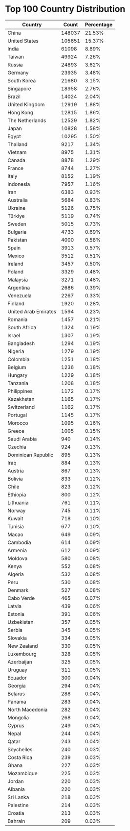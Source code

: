 # Top 100 Country Distribution
| Country | Count | Percentage |
|----|----|----|
| China | 148037 | 21.53% |
| United States | 105651 | 15.37% |
| India | 61098 | 8.89% |
| Taiwan | 49924 | 7.26% |
| Russia | 24893 | 3.62% |
| Germany | 23935 | 3.48% |
| South Korea | 21680 | 3.15% |
| Singapore | 18958 | 2.76% |
| Brazil | 14024 | 2.04% |
| United Kingdom | 12919 | 1.88% |
| Hong Kong | 12815 | 1.86% |
| The Netherlands | 12529 | 1.82% |
| Japan | 10828 | 1.58% |
| Egypt | 10295 | 1.50% |
| Thailand | 9217 | 1.34% |
| Vietnam | 8975 | 1.31% |
| Canada | 8878 | 1.29% |
| France | 8744 | 1.27% |
| Italy | 8152 | 1.19% |
| Indonesia | 7957 | 1.16% |
| Iran | 6383 | 0.93% |
| Australia | 5684 | 0.83% |
| Ukraine | 5126 | 0.75% |
| Türkiye | 5119 | 0.74% |
| Sweden | 5015 | 0.73% |
| Bulgaria | 4733 | 0.69% |
| Pakistan | 4000 | 0.58% |
| Spain | 3913 | 0.57% |
| Mexico | 3512 | 0.51% |
| Ireland | 3457 | 0.50% |
| Poland | 3329 | 0.48% |
| Malaysia | 3271 | 0.48% |
| Argentina | 2686 | 0.39% |
| Venezuela | 2267 | 0.33% |
| Finland | 1920 | 0.28% |
| United Arab Emirates | 1594 | 0.23% |
| Romania | 1457 | 0.21% |
| South Africa | 1324 | 0.19% |
| Israel | 1307 | 0.19% |
| Bangladesh | 1294 | 0.19% |
| Nigeria | 1279 | 0.19% |
| Colombia | 1251 | 0.18% |
| Belgium | 1236 | 0.18% |
| Hungary | 1229 | 0.18% |
| Tanzania | 1208 | 0.18% |
| Philippines | 1172 | 0.17% |
| Kazakhstan | 1165 | 0.17% |
| Switzerland | 1162 | 0.17% |
| Portugal | 1145 | 0.17% |
| Morocco | 1095 | 0.16% |
| Greece | 1005 | 0.15% |
| Saudi Arabia | 940 | 0.14% |
| Czechia | 924 | 0.13% |
| Dominican Republic | 895 | 0.13% |
| Iraq | 884 | 0.13% |
| Austria | 867 | 0.13% |
| Bolivia | 833 | 0.12% |
| Chile | 823 | 0.12% |
| Ethiopia | 800 | 0.12% |
| Lithuania | 761 | 0.11% |
| Norway | 745 | 0.11% |
| Kuwait | 718 | 0.10% |
| Tunisia | 677 | 0.10% |
| Macao | 649 | 0.09% |
| Cambodia | 614 | 0.09% |
| Armenia | 612 | 0.09% |
| Moldova | 580 | 0.08% |
| Kenya | 552 | 0.08% |
| Algeria | 532 | 0.08% |
| Peru | 530 | 0.08% |
| Denmark | 527 | 0.08% |
| Cabo Verde | 465 | 0.07% |
| Latvia | 439 | 0.06% |
| Estonia | 391 | 0.06% |
| Uzbekistan | 357 | 0.05% |
| Serbia | 345 | 0.05% |
| Slovakia | 334 | 0.05% |
| New Zealand | 330 | 0.05% |
| Luxembourg | 328 | 0.05% |
| Azerbaijan | 325 | 0.05% |
| Uruguay | 311 | 0.05% |
| Ecuador | 300 | 0.04% |
| Georgia | 294 | 0.04% |
| Belarus | 288 | 0.04% |
| Panama | 283 | 0.04% |
| North Macedonia | 282 | 0.04% |
| Mongolia | 268 | 0.04% |
| Cyprus | 249 | 0.04% |
| Nepal | 244 | 0.04% |
| Qatar | 243 | 0.04% |
| Seychelles | 240 | 0.03% |
| Costa Rica | 239 | 0.03% |
| Ghana | 227 | 0.03% |
| Mozambique | 225 | 0.03% |
| Jordan | 220 | 0.03% |
| Albania | 220 | 0.03% |
| Sri Lanka | 218 | 0.03% |
| Palestine | 214 | 0.03% |
| Croatia | 213 | 0.03% |
| Bahrain | 209 | 0.03% |
